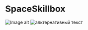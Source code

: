 # SpaceSkillbox
![Image alt](https://github.com/Krpfsh/SpaceSkillbox/raw/main/C:\Users\KARP\Documents\GitHub\SpaceSkillbox\Menu.jpg)
<img src="Menu.jpg" alt="альтернативный текст">
